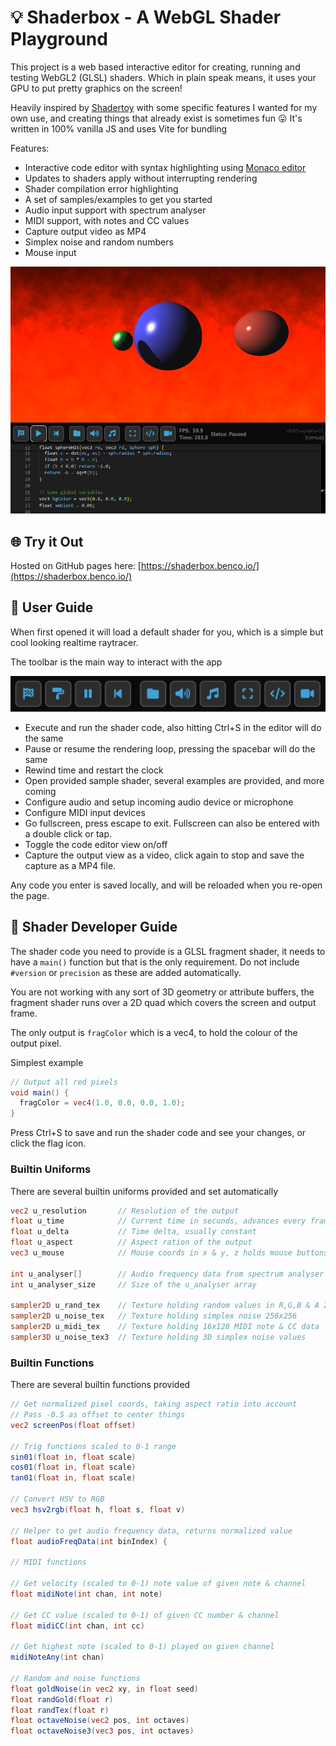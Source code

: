 # 💡 Shaderbox - A WebGL Shader Playground

This project is a web based interactive editor for creating, running and testing WebGL2 (GLSL) shaders. Which in plain speak means, it uses your GPU to put pretty graphics on the screen!

Heavily inspired by [Shadertoy](https://www.shadertoy.com/) with some specific features I wanted for my own use, and creating things that already exist is sometimes fun 😛 It's written in 100% vanilla JS and uses Vite for bundling

Features:

- Interactive code editor with syntax highlighting using [Monaco editor](https://microsoft.github.io/monaco-editor/)
- Updates to shaders apply without interrupting rendering
- Shader compilation error highlighting
- A set of samples/examples to get you started
- Audio input support with spectrum analyser
- MIDI support, with notes and CC values
- Capture output video as MP4
- Simplex noise and random numbers
- Mouse input

![](./etc/chrome_3PK9kfmxm8.png)

## 🌐 Try it Out

Hosted on GitHub pages here: [https://shaderbox.benco.io/](https://shaderbox.benco.io/)

## 🚦 User Guide

When first opened it will load a default shader for you, which is a simple but cool looking realtime raytracer.

The toolbar is the main way to interact with the app

![toolbar](./etc/toolbar.png)

- Execute and run the shader code, also hitting Ctrl+S in the editor will do the same
- Pause or resume the rendering loop, pressing the spacebar will do the same
- Rewind time and restart the clock
- Open provided sample shader, several examples are provided, and more coming
- Configure audio and setup incoming audio device or microphone
- Configure MIDI input devices
- Go fullscreen, press escape to exit. Fullscreen can also be entered with a double click or tap.
- Toggle the code editor view on/off
- Capture the output view as a video, click again to stop and save the capture as a MP4 file.

Any code you enter is saved locally, and will be reloaded when you re-open the page.

## 🔦 Shader Developer Guide

The shader code you need to provide is a GLSL fragment shader, it needs to have a `main()` function but that is the only requirement. Do not include `#version` or `precision` as these are added automatically.

You are not working with any sort of 3D geometry or attribute buffers, the fragment shader runs over a 2D quad which covers the screen and output frame.

The only output is `fragColor` which is a vec4, to hold the colour of the output pixel.

Simplest example

```glsl
// Output all red pixels
void main() {
  fragColor = vec4(1.0, 0.0, 0.0, 1.0);
}
```

Press Ctrl+S to save and run the shader code and see your changes, or click the flag icon.

### Builtin Uniforms

There are several builtin uniforms provided and set automatically

```glsl
vec2 u_resolution       // Resolution of the output
float u_time            // Current time in seconds, advances every frame
float u_delta           // Time delta, usually constant
float u_aspect          // Aspect ration of the output
vec3 u_mouse            // Mouse coords in x & y, z holds mouse buttons

int u_analyser[]        // Audio frequency data from spectrum analyser
int u_analyser_size     // Size of the u_analyser array

sampler2D u_rand_tex    // Texture holding random values in R,G,B & A 256x256
sampler2D u_noise_tex   // Texture holding simplex noise 256x256
sampler2D u_midi_tex    // Texture holding 16x128 MIDI note & CC data
sampler3D u_noise_tex3  // Texture holding 3D simplex noise values
```

### Builtin Functions

There are several builtin functions provided

```glsl
// Get normalized pixel coords, taking aspect ratio into account
// Pass -0.5 as offset to center things
vec2 screenPos(float offset)

// Trig functions scaled to 0-1 range
sin01(float in, float scale)
cos01(float in, float scale)
tan01(float in, float scale)

// Convert HSV to RGB
vec3 hsv2rgb(float h, float s, float v)

// Helper to get audio frequency data, returns normalized value
float audioFreqData(int binIndex) {

// MIDI functions

// Get velocity (scaled to 0-1) note value of given note & channel
float midiNote(int chan, int note)

// Get CC value (scaled to 0-1) of given CC number & channel
float midiCC(int chan, int cc)

// Get highest note (scaled to 0-1) played on given channel
midiNoteAny(int chan)

// Random and noise functions
float goldNoise(in vec2 xy, in float seed)
float randGold(float r)
float randTex(float r)
float octaveNoise(vec2 pos, int octaves)
float octaveNoise3(vec3 pos, int octaves)
```
